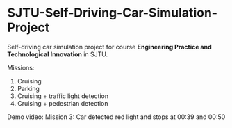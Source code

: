 # SJTU-Self-Driving-Car-Simulation-Project
Self-driving car simulation project for course **Engineering Practice and Technological Innovation** in SJTU.

Missions:
1) Cruising
2) Parking
3) Cruising + traffic light detection
4) Cruising + pedestrian detection

Demo video:
Mission 3: Car detected red light and stops at 00:39 and 00:50
